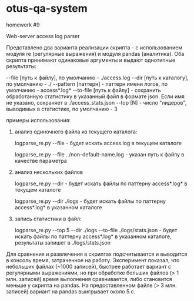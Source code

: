 # otus-qa-system

homework #9

Web-server access log parser

Представлено два варианта реализации скрипта - с использованием модуля re (регулярные выражения)
и модуля pandas (аналитика). Оба скрипта принимают одинаковые аргументы и выдают однотипные результаты:

--file [путь к файлу], по умолчанию - ./access.log
--dir [путь к каталогу], по умолчанию - ./
--pattern [паттерн] - паттерн имени логов, по умолчанию - access*.log*
--to-file [путь к файлу] - сохранить обработанную статистику в указанный файл в формате json.
  Если имя не указано, сохраняет в ./access_stats.json
--top [N] - число "лидеров", выводимых в статистике, по умолчанию - 3

примеры использования:

1) анализ одиночного файла из текущего каталога:

    logparse_re.py --file - будет искать access.log в текущем каталоге
    
    logparse_re.py --file ../non-default-name.log - указан путь к файлу в качестве параметра

2) анализ нескольких файлов

    logparse_re.py --dir - будет искать файлы по паттерну access*.log* в текущем каталоге
    
    logparse_re.py --dir ./logs - будет искать файлы по паттерну access*.log* в указанном каталоге

3) запись статистики в файл:

    logparse_re.py --top 5 --dir ./logs --to-file ./logs/stats.json - будет искать файлы по паттерну access*.log* в указанном каталоге, результаты запишет в ./logs/stats.json

Для сравнения и развлечения в скриптах подсчитывается и выводится в консоль время, затраченное на работу.
Эксперимент показал, что небольших файлах (~1000 записей), быстрее работает вариант с регулярными выражениями,
но при обработке больших файлов (> 1 млн. записей) время выполнения сравнивается, либо становится меньше у
скрипта на pandas. На предоставленном файле (> 3 млн. записей) вариант на pandas выигрывает около 5 с.

